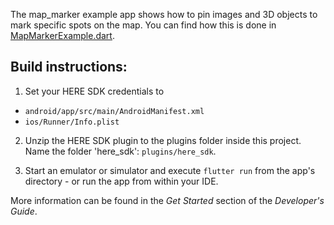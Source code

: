 The map_marker example app shows how to pin images and 3D objects to mark specific spots on the map. You can find how this is done in [MapMarkerExample.dart](lib/MapMarkerExample.dart).

Build instructions:
-------------------

1) Set your HERE SDK credentials to
- `android/app/src/main/AndroidManifest.xml`
- `ios/Runner/Info.plist`

2) Unzip the HERE SDK plugin to the plugins folder inside this project. Name the folder 'here_sdk': `plugins/here_sdk`.

3) Start an emulator or simulator and execute `flutter run` from the app's directory - or run the app from within your IDE.

More information can be found in the _Get Started_ section of the _Developer's Guide_.
